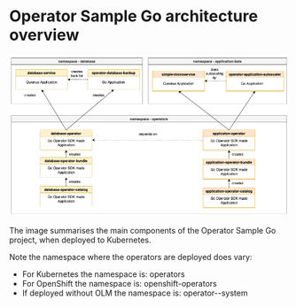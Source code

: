 # Operator Sample Go architecture overview

![Metamodel](./images/samplesOverview.png)

The image summarises the main components of the Operator Sample Go project, when deployed to Kubernetes.

Note the namespace where the operators are deployed does vary:

* For Kubernetes the namespace is: operators
* For OpenShift the namespace is: openshift-operators
* If deployed without OLM the namespace is: operator-<operatorname>-system